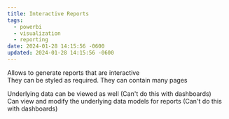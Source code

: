 ```yaml
---
title: Interactive Reports
tags:
  - powerbi
  - visualization
  - reporting
date: 2024-01-28 14:15:56 -0600
updated: 2024-01-28 14:15:56 -0600
---
```


Allows to generate reports that are interactive  
They can be styled as required. They can contain many pages

Underlying data can be viewed as well (Can't do this with dashboards)  
Can view and modify the underlying data models for reports (Can't do this with dashboards)
